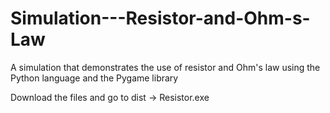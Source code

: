 # Simulation---Resistor-and-Ohm-s-Law

A simulation that demonstrates the use of resistor and Ohm's law using the Python language and the Pygame library

Download the files and go to dist -> Resistor.exe
